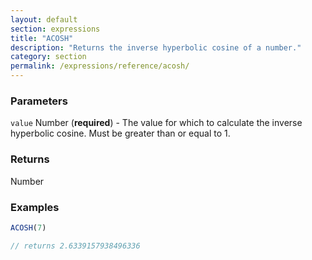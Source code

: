 ```yaml
---
layout: default
section: expressions
title: "ACOSH"
description: "Returns the inverse hyperbolic cosine of a number."
category: section
permalink: /expressions/reference/acosh/
---
```


### Parameters

`value` Number (__required__) - The value for which to calculate the inverse hyperbolic cosine. Must be greater than or equal to 1.

### Returns

Number

### Examples

```js
ACOSH(7)

// returns 2.6339157938496336
```